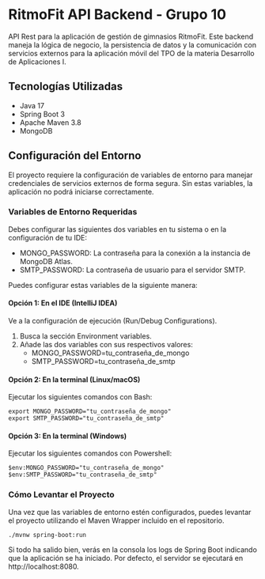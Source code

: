 # RitmoFit API Backend - Grupo 10

API Rest para la aplicación de gestión de gimnasios RitmoFit. Este backend maneja la lógica de negocio, la persistencia de datos y la comunicación con servicios externos para la aplicación móvil del TPO de la materia Desarrollo de Aplicaciones I.

## Tecnologías Utilizadas
- Java 17
- Spring Boot 3
- Apache Maven 3.8
- MongoDB


## Configuración del Entorno
El proyecto requiere la configuración de variables de entorno para manejar credenciales de servicios externos de forma segura. Sin estas variables, la aplicación no podrá iniciarse correctamente.

### Variables de Entorno Requeridas
Debes configurar las siguientes dos variables en tu sistema o en la configuración de tu IDE:

- MONGO_PASSWORD: La contraseña para la conexión a la instancia de MongoDB Atlas.
- SMTP_PASSWORD: La contraseña de usuario para el servidor SMTP.

Puedes configurar estas variables de la siguiente manera:

#### Opción 1: En el IDE (IntelliJ IDEA)
Ve a la configuración de ejecución (Run/Debug Configurations).

1. Busca la sección Environment variables.
2. Añade las dos variables con sus respectivos valores:
    - MONGO_PASSWORD=tu_contraseña_de_mongo
    - SMTP_PASSWORD=tu_contraseña_de_smtp

#### Opción 2: En la terminal (Linux/macOS)

Ejecutar los siguientes comandos con Bash:
```
export MONGO_PASSWORD="tu_contraseña_de_mongo"
export SMTP_PASSWORD="tu_contraseña_de_smtp"
```


#### Opción 3: En la terminal (Windows)
Ejecutar los siguientes comandos con Powershell:
```
$env:MONGO_PASSWORD="tu_contraseña_de_mongo"
$env:SMTP_PASSWORD="tu_contraseña_de_smtp"
```


### Cómo Levantar el Proyecto
Una vez que las variables de entorno estén configurados, puedes levantar el proyecto utilizando el Maven Wrapper incluido en el repositorio.
```
./mvnw spring-boot:run
```

Si todo ha salido bien, verás en la consola los logs de Spring Boot indicando que la aplicación se ha iniciado. Por defecto, el servidor se ejecutará en http://localhost:8080.
